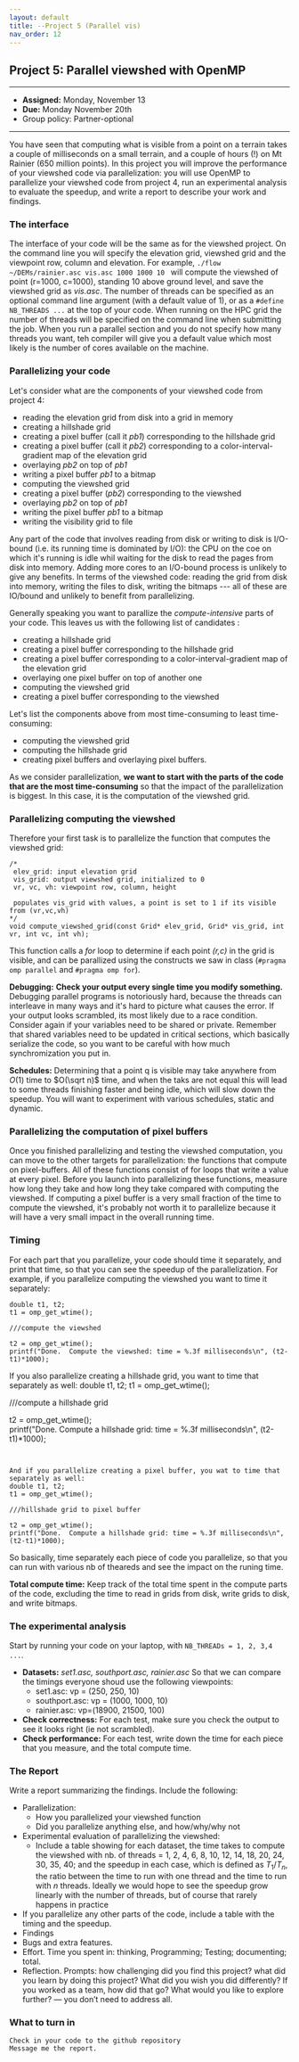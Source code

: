 ```yaml
---
layout: default 
title: --Project 5 (Parallel vis)
nav_order: 12
---
```


## Project 5:  Parallel viewshed with OpenMP   


*** 
* __Assigned:__ Monday, November 13
* __Due:__ Monday  November 20th  
* Group policy: Partner-optional

***

You have seen that computing what is visible from a point on a terrain takes a couple of milliseconds on a small terrain, and a couple of hours (!) on Mt Rainier (650 million points). In this project you will  improve the performance of your viewshed code via parallelization: you will use OpenMP to parallelize your viewshed code from project 4, run an experimental analysis to evaluate the speedup, and write a report to describe your work and findings. 




### The interface 

The interface of your code will be the same as for the viewshed
project. On the command line you will specify the elevation grid,
viewshed grid and the viewpoint row, column and elevation. For example, 
``` ./flow ~/DEMs/rainier.asc vis.asc 1000 1000 10  ```
will compute the viewshed of point (r=1000, c=1000), standing 10 above
ground level, and save the viewshed grid as _vis.asc_. The number of threads can be specified as an optional command line argument (with a default value of 1), or as a ```#define NB_THREADS ...``` at the top of your code. When running on the HPC grid  the number of threads will be specified on the command line when submitting the job.  When you run a parallel section and you do not specify how many threads you want, teh compiler will give you a default value which most likely is the number of cores available on the machine. 


### Parallelizing your code

Let's consider what are the components of your viewshed code from project 4: 
* reading the elevation grid from disk into a grid in memory
* creating a hillshade grid
* creating a pixel buffer (call it _pb1_) corresponding to the hillshade grid
* creating a pixel buffer (call it _pb2_) corresponding to a color-interval-gradient map of the elevation grid
* overlaying _pb2_ on top of _pb1_
* writing a pixel buffer _pb1_ to a bitmap
* computing the viewshed grid
* creating a pixel buffer (_pb2_) corresponding to the viewshed
* overlaying _pb2_ on top of _pb1_
* writing the pixel buffer _pb1_ to a bitmap
* writing the visibility grid to file 

Any part of the code that involves reading from disk or writing to disk is I/O-bound (i.e. its running time is dominated by I/O):  the CPU on the coe on which it's running is idle whil waiting for the disk to read the pages from disk into memory. Adding more cores to an I/O-bound process is unlikely to give any benefits.   In terms of the viewshed code: reading the grid from disk into memory, writing the files to
disk, writing the bitmaps --- all of these are IO/bound and unlikely to benefit from parallelizing.

Generally speaking you want to parallize the _compute-intensive_ parts of your
code. This leaves us with the following list of candidates : 
* creating a hillshade grid
* creating a pixel buffer  corresponding to the hillshade grid
* creating a pixel buffer  corresponding to a color-interval-gradient map of the elevation grid
* overlaying one pixel buffer on top of another one 
* computing the viewshed grid
* creating a pixel buffer corresponding to the viewshed
  

Let's list the components above  from most time-consuming to least time-consuming: 
* computing the viewshed grid
* computing the hillshade grid
* creating pixel buffers and overlaying pixel buffers.

As we consider parallelization, __we want to start with the parts of the code that are the most time-consuming__ so that the impact of the parallelization is biggest.  In this case, it is the computation of the viewshed grid. 



### Parallelizing computing the viewshed 

Therefore your first task is to parallelize the function that  computes the viewshed grid: 

```
/* 
 elev_grid: input elevation grid
 vis_grid: output viewshed grid, initialized to 0
 vr, vc, vh: viewpoint row, column, height

 populates vis_grid with values, a point is set to 1 if its visible from (vr,vc,vh)
*/
void compute_viewshed_grid(const Grid* elev_grid, Grid* vis_grid, int vr, int vc, int vh);

```

This function calls a _for_ loop to determine if each point _(r,c)_ in
the grid is visible, and can be parallized using the constructs we saw
in class (```#pragma omp parallel``` and ```#pragma omp for```).


__Debugging:__  __Check your output every single time you modify something.__ Debugging parallel programs is notoriously hard, because  the threads can interleave in many ways and it's hard to picture what causes the error.  If your output looks scrambled, its most likely due to a race condition. Consider again if your variables need to be shared or private. Remember that shared variables need to be updated in critical sections, which basically serialize the code, so you want to be careful with how much synchromization you put in.

__Schedules:__  Determining that a point q is visible may take anywhere from $O(1)$ time  to $O(\sqrt n)$ time,  and when the taks are not equal this will lead to some threads finishing faster and being idle, which will slow down the speedup.  You will want to experiment with various schedules, static and dynamic.


### Parallelizing the computation of pixel buffers 

Once you finished parallelizing and testing the viewshed computation, you can move to the other targets for parallelization:   the functions that compute on pixel-buffers. All of these functions consist of  for loops that write a value at every pixel. Before you launch into parallelizing these functions, measure how long they take and how long they take  compared with computing the viewshed. If computing a pixel buffer is a very small fraction of the time to compute the viewshed, it's probably not worth it to parallelize because it will have a very small impact in the overall running time.



### Timing

For each part that you parallelize, your code should time it separately, and print that time,  so that
you can see the speedup of the parallelization.  For example, if you parallelize computing the viewshed you want to time it separately: 

```
double t1, t2;
t1 = omp_get_wtime(); 

///compute the viewshed 

t2 = omp_get_wtime();   
printf("Done.  Compute the viewshed: time = %.3f milliseconds\n", (t2-t1)*1000);
```

If you also parallelize creating a hillshade grid, you want to time that separately as well: 
double t1, t2;
t1 = omp_get_wtime(); 

///compute a hillshade grid 

t2 = omp_get_wtime();   
printf("Done.  Compute a hillshade grid: time = %.3f milliseconds\n", (t2-t1)*1000);
```


And if you parallelize creating a pixel buffer, you wat to time that separately as well:
double t1, t2;
t1 = omp_get_wtime(); 

///hillshade grid to pixel buffer 

t2 = omp_get_wtime();   
printf("Done.  Compute a hillshade grid: time = %.3f milliseconds\n", (t2-t1)*1000);
```

So basically, time separately each piece of code you parallelize, so that you can run with various nb of theareds and see the impact on the runing time. 

__Total compute time:__  Keep track of the total time spent in  the compute parts of the code, excluding the time to read in grids from disk, write grids to disk, and write bitmaps. 



### The experimental analysis

Start by running your code  on your laptop,  with ```NB_THREADs = 1, 2, 3,4 ...```.

* __Datasets:__  _set1.asc, southport.asc, rainier.asc_ So that we can compare the timings everyone shoud use the following viewpoints: 
  *  set1.asc: vp = (250, 250, 10)
  *  southport.asc: vp = (1000, 1000, 10)
  *  rainier.asc: vp=(18900, 21500, 100) 
* __Check correctness:__ For each test, make sure you check  the output to see it looks right (ie not scrambled).
* __Check performance:__ For each test, write down the time for each piece that you measure, and the total compute time. 




### The Report

Write a report summarizing the findings. Include the following: 

* Parallelization:
   * How you parallelized your viewshed function
   * Did you parallelize anything else, and how/why/why not
* Experimental evaluation of parallelizing the viewshed: 
   * Include a table showing for each dataset, the time takes to compute the viewshed with nb. of threads = 1, 2, 4, 6, 8, 10, 12, 14, 18, 20, 24, 30, 35, 40; and the speedup in each case, which is defined as $T_1/T_n$, the ratio between the time to run with one thread and the time to run with $n$ threads. Ideally we would hope to see the speedup grow linearly with the number of threads, but of course that rarely happens in practice  
*  If you parallelize any other parts of the code, include a table with the timing and  the speedup.
* Findings
* Bugs and extra features.
* Effort. Time you spent in: thinking, Programming; Testing; documenting; total.
* Reflection. Prompts: how challenging did you find this project? what did you learn by doing this project? What did you wish you did differently? If you worked as a team, how did that go? What would you like to explore further? — you don’t need to address all.

  

### What to turn in

    Check in your code to the github repository
    Message me the report.


